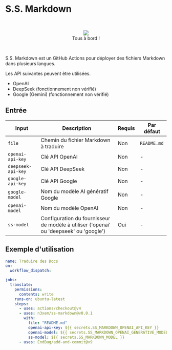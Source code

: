 # S.S. Markdown

&nbsp;
<p align="center">
  <img src="https://github.com/user-attachments/assets/dab375e4-f973-41dd-bf26-1ff34231af8c"><br>
  Tous à bord !
</p>
  
&nbsp;

S.S. Markdown est un GitHub Actions pour déployer des fichiers Markdown dans plusieurs langues.

Les API suivantes peuvent être utilisées.

- OpenAI
- DeepSeek (fonctionnement non vérifié)
- Google (Gemini) (fonctionnement non vérifié)

## Entrée

| Input | Description | Requis | Par défaut |
|-------|-------------|--------|------------|
| `file` | Chemin du fichier Markdown à traduire | Non | `README.md` |
| `openai-api-key` | Clé API OpenAI | Non | - |
| `deepseek-api-key` | Clé API DeepSeek | Non | - |
| `google-api-key` | Clé API Google | Non | - |
| `google-model` | Nom du modèle AI génératif Google | Non | - |
| `openai-model` | Nom du modèle OpenAI | Non | - |
| `ss-model` | Configuration du fournisseur de modèle à utiliser ('openai' ou 'deepseek' ou 'google') | Oui | - |

## Exemple d'utilisation

```yaml
name: Traduire des Docs
on:
  workflow_dispatch:

jobs:
  translate:
    permissions:
      contents: write
    runs-on: ubuntu-latest
    steps:
      - uses: actions/checkout@v4
      - uses: n3xem/ss-markdown@v0.0.1
        with:
          file: "README.md"
          openai-api-key: ${{ secrets.SS_MARKDOWN_OPENAI_API_KEY }}
          openai-model: ${{ secrets.SS_MARKDOWN_OPENAI_GENERATIVE_MODEL }}
          ss-model: ${{ secrets.SS_MARKDOWN_MODEL }}
      - uses: EndBug/add-and-commit@v9
```